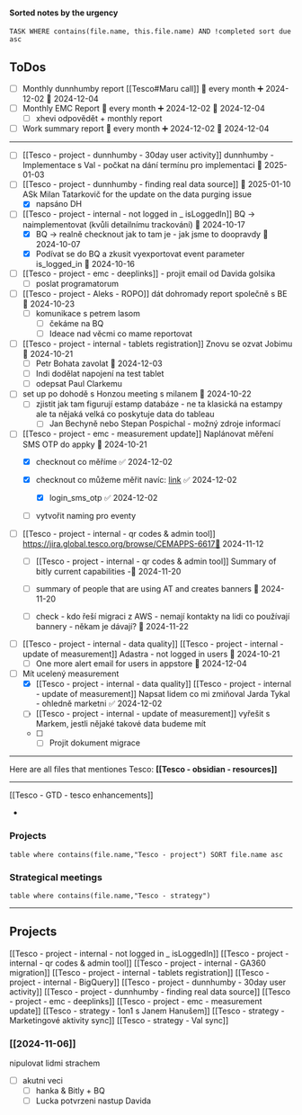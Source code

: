 

#### Sorted notes by the urgency
```dataview
TASK WHERE contains(file.name, this.file.name) AND !completed sort due asc
```


## ToDos

- [ ] Monthly dunnhumby report [[Tesco#Maru call]] 🔁 every month ➕ 2024-12-02 📅 2024-12-04
- [ ] Monthly EMC Report 🔁 every month ➕ 2024-12-02 📅 2024-12-04
	- [ ] xhevi odpovědět + monthly report
- [ ] Work summary report 🔁 every month ➕ 2024-12-02 📅 2024-12-04

----
- [ ] [[Tesco - project - dunnhumby - 30day user activity]] dunnhumby - Implementace s Val  - počkat na dání termínu pro implementaci 📅 2025-01-03
- [ ] [[Tesco - project - dunnhumby - finding real data source]] 📅 2025-01-10 ASk Milan Tatarkovič for the update on the data purging issue
	- [x] napsáno DH
- [ ] [[Tesco - project - internal - not logged in _ isLoggedIn]] BQ -> naimplementovat (kvůli detailnímu trackování) 📅 2024-10-17
	- [x] BQ -> realně checknout jak to tam je - jak jsme to doopravdy 📅 2024-10-07
	- [x] Podívat se do BQ a zkusit vyexportovat event parameter is_logged_in 📅 2024-10-16

- [ ] [[Tesco - project - emc - deeplinks]] - projit email od Davida golsika
	- [ ] poslat programatorum
- [ ] [[Tesco - project - Aleks - ROPO]] dát dohromady report společně s BE 📅 2024-10-23
	- [ ] komunikace s petrem lasom
		- [ ] čekáme na BQ
		- [ ] Ideace nad věcmi co mame reportovat

- [ ] [[Tesco - project - internal - tablets registration]] Znovu se ozvat Jobimu 📅 2024-10-21 
	- [ ] Petr Bohata zavolat 📅 2024-12-03 
	- [ ] Indi dodělat napojení na test tablet
	- [ ] odepsat Paul Clarkemu

- [ ] set up po dohodě s Honzou meeting s milanem 📅 2024-10-22 
	- [ ] zjistit jak tam figurují estamp databáze - ne ta klasická na estampy ale ta nějaká velká co poskytuje data do tableau
		- [ ] Jan Bechyně nebo Stepan Pospichal - možný zdroje informací

- [ ] [[Tesco - project - emc - measurement update]] Naplánovat měření SMS OTP do appky 📅 2024-10-21
	- [x] checknout co měříme ✅ 2024-12-02
	- [x] checknout co můžeme měřit navíc: [link](https://www.figma.com/design/apL2TNzGNOzsrdCMkeMcSl/UX-Redesign-%5BWIP%5D?node-id=12319-11703&node-type=canvas&t=xckIBiAv6Ec2SiK5-0) ✅ 2024-12-02
		- [x] login_sms_otp ✅ 2024-12-02
	- [ ] vytvořit naming pro eventy


- [ ] [[Tesco - project - internal - qr codes & admin tool]] https://jira.global.tesco.org/browse/CEMAPPS-6617📅 2024-11-12
	- [ ] [[Tesco - project - internal - qr codes & admin tool]] Summary of bitly current capabilities -📅 2024-11-20
	- [ ] summary of people that are using AT and creates banners 📅 2024-11-20
	- [ ] check - kdo řeší migraci z AWS - nemají kontakty na lidi co používají bannery - někam je dávají? 📅 2024-11-22 


- [ ] [[Tesco - project - internal - data quality]] [[Tesco - project - internal - update of measurement]] Adastra - not logged in users 📅 2024-10-21 
	- [ ] One more alert email for users in appstore 📅 2024-12-04 
- [ ] Mít ucelený measurement 
	- [x] [[Tesco - project - internal - data quality]] [[Tesco - project - internal - update of measurement]]  Napsat lidem co mi zmiňoval Jarda Tykal - ohledně marketni ✅ 2024-12-02
	- [ ] [[Tesco - project - internal - update of measurement]] vyřešit s Markem, jestli nějaké takové data budeme mít
	- [ ] - [ ] Projit dokument migrace 
-----

Here are all files that mentiones Tesco: 
**[[Tesco - obsidian - resources]]**

----


[[Tesco - GTD - tesco enhancements]]

- 



### Projects

```dataview
table where contains(file.name,"Tesco - project") SORT file.name asc
```


### Strategical meetings

```dataview
table where contains(file.name,"Tesco - strategy")
```
-----


## Projects

[[Tesco - project - internal - not logged in _ isLoggedIn]]
[[Tesco - project - internal - qr codes & admin tool]]
[[Tesco - project - internal - GA360 migration]]
[[Tesco - project - internal - tablets registration]]
[[Tesco - project - internal - BigQuery]]
[[Tesco - project - dunnhumby - 30day user activity]]
[[Tesco - project - dunnhumby - finding real data source]]
[[Tesco - project - emc - deeplinks]]
[[Tesco - project - emc - measurement update]]
[[Tesco - strategy - 1on1 s Janem Hanušem]]
[[Tesco - strategy - Marketingové aktivity sync]]
[[Tesco - strategy - Val sync]]

### [[2024-11-06]]

nipulovat lidmi strachem 

- [ ] akutni veci
	- [ ] hanka & Bitly + BQ
	- [ ] Lucka potvrzeni nastup Davida